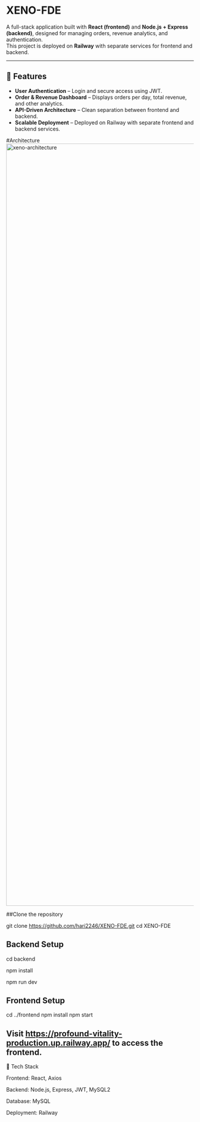 # XENO-FDE

A full-stack application built with **React (frontend)** and **Node.js + Express (backend)**, designed for managing orders, revenue analytics, and authentication.  
This project is deployed on **Railway** with separate services for frontend and backend.

---

## 🚀 Features

- **User Authentication** – Login and secure access using JWT.
- **Order & Revenue Dashboard** – Displays orders per day, total revenue, and other analytics.
- **API-Driven Architecture** – Clean separation between frontend and backend.
- **Scalable Deployment** – Deployed on Railway with separate frontend and backend services.



#Architecture
<img width="2048" height="2048" alt="xeno-architecture" src="https://github.com/user-attachments/assets/3c053f2e-a750-4430-820e-ea102ac58cd9" />

##Clone the repository

git clone https://github.com/hari2246/XENO-FDE.git
cd XENO-FDE


## Backend Setup

cd backend

npm install

npm run dev


## Frontend Setup

cd ../frontend
npm install
npm start


## Visit https://profound-vitality-production.up.railway.app/ to access the frontend.

📌 Tech Stack

Frontend: React, Axios

Backend: Node.js, Express, JWT, MySQL2

Database: MySQL

Deployment: Railway
